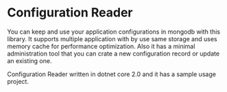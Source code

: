 # Configuration Reader
You can keep and use your application configurations in mongodb with this library. It supports multiple application with by use same storage and uses memory cache for performance optimization. Also it has a minimal administration tool that you can crate a new configuration record or update an existing one.

Configuration Reader written in dotnet core 2.0 and it has a sample usage project.